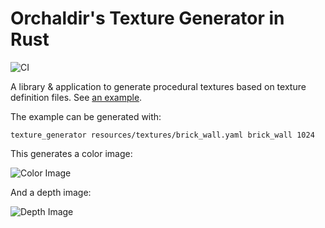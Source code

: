 # Orchaldir's Texture Generator in Rust

![CI](https://github.com/Orchaldir/texture_generator/workflows/CI/badge.svg)

A library & application to generate procedural textures based on texture definition files.
See [an example](resources/textures/brick_wall.yaml).

The example can be generated with:

```terminal
texture_generator resources/textures/brick_wall.yaml brick_wall 1024
```

This generates a color image:

![Color Image](../assets/v0.2/brick_wall-color.png)

And a depth image:

![Depth Image](../assets/v0.2/brick_wall-depth.png)